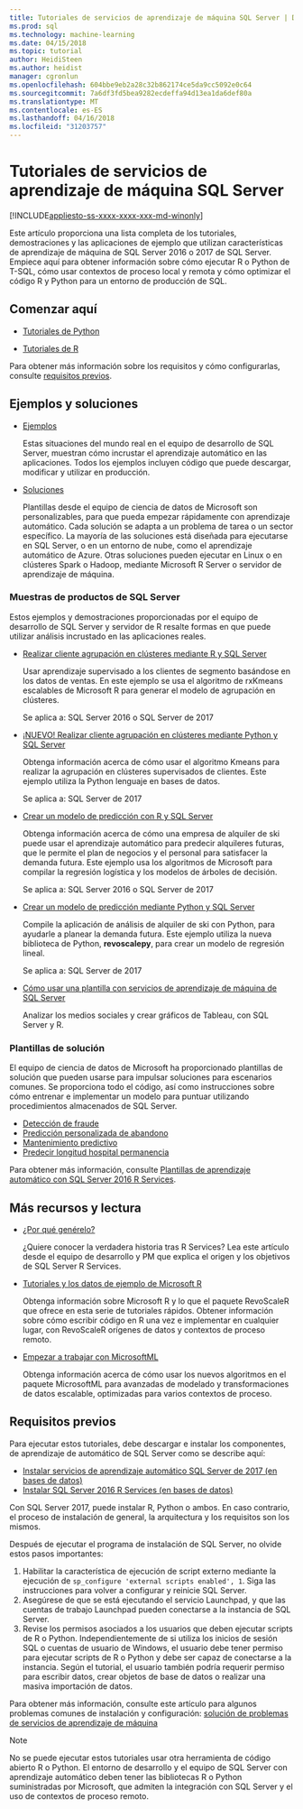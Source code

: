 ```yaml
---
title: Tutoriales de servicios de aprendizaje de máquina SQL Server | Documentos de Microsoft
ms.prod: sql
ms.technology: machine-learning
ms.date: 04/15/2018
ms.topic: tutorial
author: HeidiSteen
ms.author: heidist
manager: cgronlun
ms.openlocfilehash: 604bbe9eb2a28c32b862174ce5da9cc5092e0c64
ms.sourcegitcommit: 7a6df3fd5bea9282ecdeffa94d13ea1da6def80a
ms.translationtype: MT
ms.contentlocale: es-ES
ms.lasthandoff: 04/16/2018
ms.locfileid: "31203757"
---
```

# <a name="tutorials-for-sql-server-machine-learning-services"></a>Tutoriales de servicios de aprendizaje de máquina SQL Server
[!INCLUDE[appliesto-ss-xxxx-xxxx-xxx-md-winonly](../../includes/appliesto-ss-xxxx-xxxx-xxx-md-winonly.md)]

Este artículo proporciona una lista completa de los tutoriales, demostraciones y las aplicaciones de ejemplo que utilizan características de aprendizaje de máquina de SQL Server 2016 o 2017 de SQL Server. Empiece aquí para obtener información sobre cómo ejecutar R o Python de T-SQL, cómo usar contextos de proceso local y remota y cómo optimizar el código R y Python para un entorno de producción de SQL.

## <a name="start-here"></a>Comenzar aquí

+ [Tutoriales de Python](../tutorials/sql-server-python-tutorials.md)

+ [Tutoriales de R](../tutorials/sql-server-r-tutorials.md)

Para obtener más información sobre los requisitos y cómo configurarlas, consulte [requisitos previos](#bkmk_prerequisites).

## <a name="samples-and-solutions"></a>Ejemplos y soluciones

+ [Ejemplos](#bkmk_samples) 

    Estas situaciones del mundo real en el equipo de desarrollo de SQL Server, muestran cómo incrustar el aprendizaje automático en las aplicaciones. Todos los ejemplos incluyen código que puede descargar, modificar y utilizar en producción.

+ [Soluciones](#bkmk_solutions) 

    Plantillas desde el equipo de ciencia de datos de Microsoft son personalizables, para que pueda empezar rápidamente con aprendizaje automático. Cada solución se adapta a un problema de tarea o un sector específico. La mayoría de las soluciones está diseñada para ejecutarse en SQL Server, o en un entorno de nube, como el aprendizaje automático de Azure. Otras soluciones pueden ejecutar en Linux o en clústeres Spark o Hadoop, mediante Microsoft R Server o servidor de aprendizaje de máquina.

### <a name ="bkmk_samples"></a>Muestras de productos de SQL Server

Estos ejemplos y demostraciones proporcionadas por el equipo de desarrollo de SQL Server y servidor de R resalte formas en que puede utilizar análisis incrustado en las aplicaciones reales.

+ [Realizar cliente agrupación en clústeres mediante R y SQL Server](https://microsoft.github.io/sql-ml-tutorials/R/customerclustering/)

  Usar aprendizaje supervisado a los clientes de segmento basándose en los datos de ventas. En este ejemplo se usa el algoritmo de rxKmeans escalables de Microsoft R para generar el modelo de agrupación en clústeres. 
  
  Se aplica a: SQL Server 2016 o SQL Server de 2017

+ [¡NUEVO! Realizar cliente agrupación en clústeres mediante Python y SQL Server](https://microsoft.github.io/sql-ml-tutorials/python/customerclustering/)

    Obtenga información acerca de cómo usar el algoritmo Kmeans para realizar la agrupación en clústeres supervisados de clientes. Este ejemplo utiliza la Python lenguaje en bases de datos.
    
    Se aplica a: SQL Server de 2017

+ [Crear un modelo de predicción con R y SQL Server](https://microsoft.github.io/sql-ml-tutorials/R/rentalprediction)

  Obtenga información acerca de cómo una empresa de alquiler de ski puede usar el aprendizaje automático para predecir alquileres futuras, que le permite el plan de negocios y el personal para satisfacer la demanda futura. Este ejemplo usa los algoritmos de Microsoft para compilar la regresión logística y los modelos de árboles de decisión. 
  
  Se aplica a: SQL Server 2016 o SQL Server de 2017

+ [Crear un modelo de predicción mediante Python y SQL Server](https://microsoft.github.io/sql-ml-tutorials/python/rentalprediction/)

   Compile la aplicación de análisis de alquiler de ski con Python, para ayudarle a planear la demanda futura. Este ejemplo utiliza la nueva biblioteca de Python, **revoscalepy**, para crear un modelo de regresión lineal.
   
   Se aplica a: SQL Server de 2017

+ [Cómo usar una plantilla con servicios de aprendizaje de máquina de SQL Server](https://blogs.msdn.microsoft.com/mlserver/2017/12/14/how-to-use-tableau-with-sql-server-machine-learning-services-with-r-and-python/)

    Analizar los medios sociales y crear gráficos de Tableau, con SQL Server y R.

### <a name="bkmk_solutions"></a>Plantillas de solución

El equipo de ciencia de datos de Microsoft ha proporcionado plantillas de solución que pueden usarse para impulsar soluciones para escenarios comunes. Se proporciona todo el código, así como instrucciones sobre cómo entrenar e implementar un modelo para puntuar utilizando procedimientos almacenados de SQL Server.

+ [Detección de fraude](https://gallery.cortanaanalytics.com/Tutorial/Online-Fraud-Detection-Template-with-SQL-Server-R-Services-1)
+ [Predicción personalizada de abandono](https://gallery.cortanaanalytics.com/Tutorial/Customer-Churn-Prediction-Template-with-SQL-Server-R-Services-1)
+ [Mantenimiento predictivo](https://gallery.cortanaanalytics.com/Tutorial/Predictive-Maintenance-Template-with-SQL-Server-R-Services-1)
+ [Predecir longitud hospital permanencia](https://gallery.cortanaintelligence.com/Solution/Predicting-Length-of-Stay-in-Hospitals-1)

Para obtener más información, consulte [Plantillas de aprendizaje automático con SQL Server 2016 R Services](https://blogs.technet.microsoft.com/machinelearning/2016/03/23/machine-learning-templates-with-sql-server-2016-r-services/).

## <a name="more-resources-and-reading"></a>Más recursos y lectura

+ [¿Por qué genérelo?](https://blogs.msdn.microsoft.com/sqlserverstorageengine/2017/01/10/sql-server-r-services-why-did-we-build-it/)

    ¿Quiere conocer la verdadera historia tras R Services? Lea este artículo desde el equipo de desarrollo y PM que explica el origen y los objetivos de SQL Server R Services.

+ [Tutoriales y los datos de ejemplo de Microsoft R](https://docs.microsoft.com/machine-learning-server/r/tutorial-introduction)

    Obtenga información sobre Microsoft R y lo que el paquete RevoScaleR que ofrece en esta serie de tutoriales rápidos. Obtener información sobre cómo escribir código en R una vez e implementar en cualquier lugar, con RevoScaleR orígenes de datos y contextos de proceso remoto.

+ [Empezar a trabajar con MicrosoftML](https://docs.microsoft.com/machine-learning-server/r/concept-what-is-the-microsoftml-package)

  Obtenga información acerca de cómo usar los nuevos algoritmos en el paquete MicrosoftML para avanzadas de modelado y transformaciones de datos escalable, optimizadas para varios contextos de proceso.

## <a name="bkmk_Prerequisites"></a>Requisitos previos

Para ejecutar estos tutoriales, debe descargar e instalar los componentes, de aprendizaje de automático de SQL Server como se describe aquí:

+ [Instalar servicios de aprendizaje automático SQL Server de 2017 (en bases de datos)](../install/sql-machine-learning-services-windows-install.md)
+ [Instalar SQL Server 2016 R Services (en bases de datos)](../install/sql-r-services-windows-install.md)

Con SQL Server 2017, puede instalar R, Python o ambos. En caso contrario, el proceso de instalación de general, la arquitectura y los requisitos son los mismos.

Después de ejecutar el programa de instalación de SQL Server, no olvide estos pasos importantes:

1. Habilitar la característica de ejecución de script externo mediante la ejecución de `sp_configure 'external scripts enabled', 1`. Siga las instrucciones para volver a configurar y reinicie SQL Server.
2. Asegúrese de que se está ejecutando el servicio Launchpad, y que las cuentas de trabajo Launchpad pueden conectarse a la instancia de SQL Server.
3. Revise los permisos asociados a los usuarios que deben ejecutar scripts de R o Python. Independientemente de si utiliza los inicios de sesión SQL o cuentas de usuario de Windows, el usuario debe tener permiso para ejecutar scripts de R o Python y debe ser capaz de conectarse a la instancia. Según el tutorial, el usuario también podría requerir permiso para escribir datos, crear objetos de base de datos o realizar una masiva importación de datos.

Para obtener más información, consulte este artículo para algunos problemas comunes de instalación y configuración: [solución de problemas de servicios de aprendizaje de máquina](../machine-learning-troubleshooting-faq.md)

> [!NOTE]
> No se puede ejecutar estos tutoriales usar otra herramienta de código abierto R o Python. El entorno de desarrollo y el equipo de SQL Server con aprendizaje automático deben tener las bibliotecas R o Python suministradas por Microsoft, que admiten la integración con SQL Server y el uso de contextos de proceso remoto.

